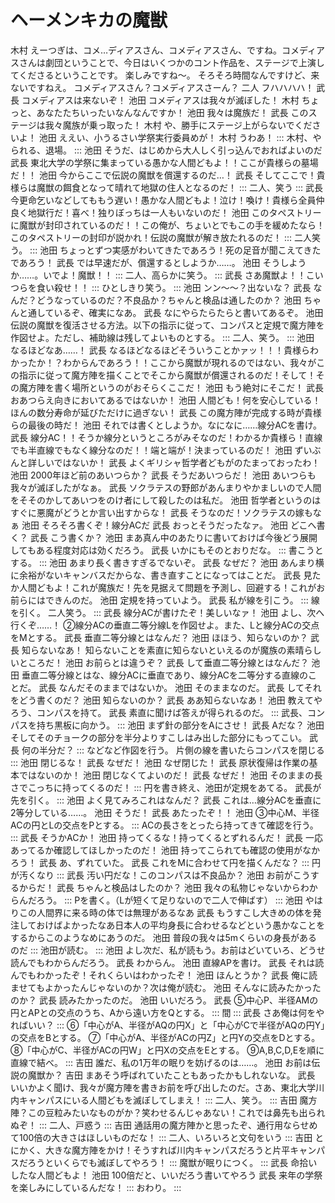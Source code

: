 # ヘーメンキカの魔獣

木村    えーつぎは、コメ…ディアスさん、コメディアスさん、ですね。コメディアスさんは劇団ということで、今日はいくつかのコント作品を、ステージで上演してくださるということです。
    楽しみですね～。
    そろそろ時間なんですけど、来ないですねえ。
    コメディアスさん？コメディアスさーん？
二人    フハハハハ！
武長    コメディアスは来ないぞ！
池田    コメディアスは我々が滅ぼした！
木村    ちょっと、あなたたちいったいなんなんですか！
池田    我々は魔族だ！
武長    このステージは我々魔族が乗っ取った！
木村    や、勝手にステージ上がらないでくださいよ！
池田    ええい、小うるさい学祭実行委員めが！
木村    うわあ！
:::
木村、やられる、退場。
:::
池田    そうだ、はじめから大人しく引っ込んでおればよいのだ
武長    東北大学の学祭に集まっている愚かな人間どもよ！！ここが貴様らの墓場だ！！
池田    今からここで伝説の魔獣を償還するのだ…！
武長    そしてここで！貴様らは魔獣の餌食となって晴れて地獄の住人となるのだ！
:::
二人、笑う
:::
武長    今更命乞いなどしてももう遅い！愚かな人間どもよ！泣け！喚け！貴様ら全員仲良く地獄行だ！喜べ！独りぼっちは一人もいないのだ！
池田    このタペストリーに魔獣が封印されているのだ！！この俺が、ちょいとでもこの手を緩めたなら！このタペストリーの封印が説かれ！伝説の魔獣が解き放たれるのだ！
:::
二人笑う。
:::
池田    ちょっとずつ実感がわいてきたであろう！死の足音が聞こえてきたであろう！
武長    では早速だが、償還するとしようか……。
池田    そうしようか……。いでよ！魔獣！！
:::
二人、高らかに笑う。
:::
武長    さあ魔獣よ！！こいつらを食い殺せ！！
:::
ひとしきり笑う。
:::
池田    ンン～～？出ないな？
武長    なんだ？どうなっているのだ？不良品か？ちゃんと検品は通したのか？
池田    ちゃんと通しているぞ、確実になあ。
武長    なにやらたらたらと書いてあるぞ。
池田    伝説の魔獣を復活させる方法。以下の指示に従って、コンパスと定規で魔方陣を作図せよ。ただし、補助線は残してよいものとする。
:::
二人、笑う。
:::
池田    なるほどなあ……！
武長    なるほどなるほどそういうことかァッ！！！貴様らわかったか！？わからんであろう！！ここから魔獣が現れるのではない、我々がこの指示に従って魔方陣を描くことでそこから魔獣が償還されるのだ！そして！その魔方陣を書く場所というのがおそらくここだ！
池田    もう絶対にそこだ！
武長    おあつらえ向きにおいてあるではないか！
池田    人間ども！何を安心している！ほんの数分寿命が延びただけに過ぎない！
武長    この魔方陣が完成する時が貴様らの最後の時だ！
池田    それでは書くとしようか。なになに……線分ACを書け。
武長    線分AC！！そうか線分というところがみそなのだ！わかるか貴様ら！直線でも半直線でもなく線分なのだ！！端と端が！決まっているのだ！
池田    ずいぶんと詳しいではないか！
武長    よくギリシャ哲学者どもがのたまっておったわ！
池田    2000年ほど前のあいつらか？
武長    そうだあいつらだ！
池田    あいつらも我々が滅ぼしたがなぁ。
武長    ソクラテスの野郎があんまりやかましいので人間をそそのかしてあいつをのけ者にして殺したのは私だ。
池田    哲学者というのはすぐに悪魔がどうとか言い出すからな！
武長    そうなのだ！ソクラテスの嫁もなぁ
池田    そろそろ書くぞ！線分ACだ
武長    おっとそうだったなァ。
池田    どこへ書く？
武長    こう書くか？
池田    まあ真ん中のあたりに書いておけば今後どう展開してもある程度対応は効くだろう。
武長    いかにもそのとおりだな。
:::
書こうとする。
:::
池田    あまり長く書きすぎるでないぞ。
武長    なぜだ？
池田    あんまり横に余裕がないキャンバスだからな、書き直すことになってはことだ。
武長    見たか人間どもよ！これが魔族だ！先を見据えて問題を予測し、回避する！これがお前らにはできんのだ。
池田    定規を持っていよう。
武長    私が線を引こう。
:::
線を引く。
二人笑う。
:::
武長    線分ACが書けたぞ！美しいなァ！
池田    よし、次へ行くぞ……！
    ②線分ACの垂直二等分線Lを作図せよ。また、Lと線分ACの交点をMとする。
武長    垂直二等分線とはなんだ？
池田    ほほう、知らないのか？
武長    知らないなあ！
    知らないことを素直に知らないといえるのが魔族の素晴らしいところだ！
池田    お前らとは違うぞ？
武長    して垂直二等分線とはなんだ？
池田    垂直二等分線とはな、線分ACに垂直であり、線分ACを二等分する直線のことだ。
武長    なんだそのままではないか。
池田    そのままなのだ。
武長    してそれをどう書くのだ？
池田    知らないのか？
武長    ああ知らないなあ！
池田    教えてやろう、コンパスを持て。
武長    素直に聞けば答えが得られるのだ。
:::
武長、コンパスを持ち黒板に向かう。
:::
池田    まず針の部分をAにさせ！
武長    Aだな？
池田    そしてそのチョークの部分を半分よりすこしはみ出した部分にもってこい。
武長    何の半分だ？
:::
などなど作図を行う。
片側の線を書いたらコンパスを閉じる
:::
池田    閉じるな！
武長    なぜだ！
池田    なぜ閉じた！
武長    原状復帰は作業の基本ではないのか！
池田    閉じなくてよいのだ！
武長    なぜだ！
池田    そのままの長さでこっちに持ってくるのだ！
:::
円を書き終え、池田が定規をあてる。
武長が先を引く。
:::
池田    よく見てみろこれはなんだ？
武長    これは…線分ACを垂直に2等分している……。
池田    そうだ！
武長    あたったぞ！！
池田    ③中心M、半径ACの円とLの交点をPとする。
:::
ACの長さをとったら持ってきて確認を行う。
:::
武長    そうかACか！
池田    持ってくるな！持ってくるとずれるんだ！
武長    一応あってるか確認してほしかったのだ！
池田    持ってこられても確認の使用がなかろう！
武長    あ、ずれていた。
武長    これをMに合わせて円を描くんだな？
:::
円が汚くなり
:::
武長    汚い円だな！このコンパスは不良品か？
池田    お前がこうするからだ！
武長    ちゃんと検品はしたのか？
池田    我々の私物じゃないからわからんだろう。
:::
Pを書く。（Lが短くて足りないので二人で伸ばす）
:::
池田    やはりこの人間界に来る時の体では無理があるなあ
武長    もうすこし大きめの体を発注しておけばよかったなあ日本人の平均身長に合わせるなどという愚かなことをするからこのようなめにあうのだ。
池田    普段の我々は5mくらいの身長があるのだ
:::
池田が読む。
:::
池田    よし次だ、私が読もう。お前はどいていろ、どうせ読んでもわからんだろう。
武長    わからん。
池田    直線APを書け。
武長    それは読んでもわかったぞ！それくらいはわかったぞ！
池田    ほんとうか？
武長    俺に読ませてもよかったんじゃないのか？次は俺が読む。
池田    そんなに読みたかったのか？
武長    読みたかったのだ。
池田    いいだろう。
武長    ⑤中心P、半径AMの円とAPとの交点のうち、Aから遠い方をQとする。
:::
間
:::
武長    さあ俺は何をやればいい？
:::
⑥「中心がA、半径がAQの円X」と「中心がCで半径がAQの円Y」の交点をBとする。
⑦「中心がA、半径がACの円Z」と円Yの交点をDとする。
⑧「中心がC、半径がACの円W」と円Xの交点をEとする。
⑨A,B,C,D,Eを順に直線で結べ。
:::
吉田    誰だ、私の1万年の眠りを妨げるのは……。
池田    お前は伝説の魔獣か？
吉田    まあそう呼ばれていたこともあったかもしれないな。
武長    いいかよく聞け、我々が魔方陣を書きお前を呼び出したのだ。さあ、東北大学川内キャンパスにいる人間どもを滅ぼしてしまえ！
:::
二人、笑う。
:::
吉田    魔方陣？この豆粒みたいなものがか？笑わせるんじゃあない！これでは鼻先も出られぬぞ！
:::
二人、戸惑う
:::
吉田    通話用の魔方陣かと思ったぞ、通行用ならせめて100倍の大きさはほしいものだな！
:::
二人、いろいろと文句をいう
:::
吉田    とにかく、大きな魔方陣をかけ！そうすれば川内キャンパスだろうと片平キャンパスだろうといくらでも滅ぼしてやろう！
:::
魔獣が眠りにつく。
:::
武長    命拾いしたな人間どもよ！
池田    100倍だと、いいだろう書いてやろう
武長    来年の学祭を楽しみにしているんだな！
:::
おわり。
:::
